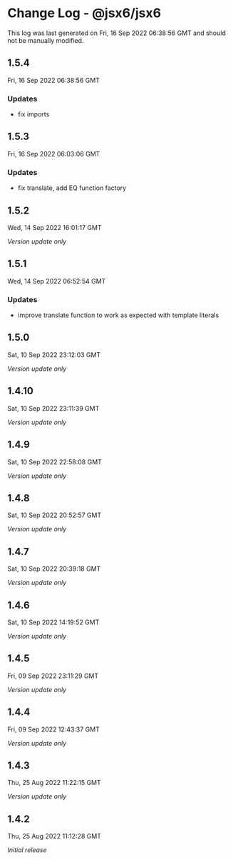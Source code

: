# Change Log - @jsx6/jsx6

This log was last generated on Fri, 16 Sep 2022 06:38:56 GMT and should not be manually modified.

## 1.5.4
Fri, 16 Sep 2022 06:38:56 GMT

### Updates

- fix imports

## 1.5.3
Fri, 16 Sep 2022 06:03:06 GMT

### Updates

- fix translate, add EQ function factory

## 1.5.2
Wed, 14 Sep 2022 16:01:17 GMT

_Version update only_

## 1.5.1
Wed, 14 Sep 2022 06:52:54 GMT

### Updates

- improve translate function to work as expected with template literals

## 1.5.0
Sat, 10 Sep 2022 23:12:03 GMT

_Version update only_

## 1.4.10
Sat, 10 Sep 2022 23:11:39 GMT

_Version update only_

## 1.4.9
Sat, 10 Sep 2022 22:58:08 GMT

_Version update only_

## 1.4.8
Sat, 10 Sep 2022 20:52:57 GMT

_Version update only_

## 1.4.7
Sat, 10 Sep 2022 20:39:18 GMT

_Version update only_

## 1.4.6
Sat, 10 Sep 2022 14:19:52 GMT

_Version update only_

## 1.4.5
Fri, 09 Sep 2022 23:11:29 GMT

_Version update only_

## 1.4.4
Fri, 09 Sep 2022 12:43:37 GMT

_Version update only_

## 1.4.3
Thu, 25 Aug 2022 11:22:15 GMT

_Version update only_

## 1.4.2
Thu, 25 Aug 2022 11:12:28 GMT

_Initial release_

